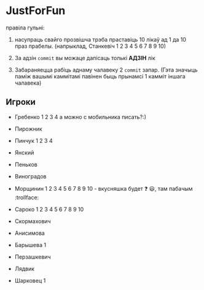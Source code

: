 ﻿
JustForFun
==========
правіла гульні:

1. насупраць свайго прозвішча трэба праставіць 10 лікаў ад 1 да 10 праз прабелы.
(напрыклад, Станкевіч 1 2 3 4 5 6 7 8 9 10)

2. За адзін `commit` вы можаце дапісаць толькі __АДЗІН__ лік

3. Забараняецца рабіць аднаму чалавеку 2 `commit` запар. (Гэта значыць паміж вашымі каммітамі павінен быць прынамсі 1 камміт іншага чалавека)


## Игроки

* Гребенко 1 2 3 4 а можно с мобильника писать?:)

* Пирожник

* Пинчук 1 2 3 4

* Янский

* Пеньков

* Виноградов

* Морщинин 1 2 3 4 5 6 7 8 9 10 - вкусняшка будет :question: :smiley:, там пабачым :trollface:

* Сароко 1 2 3 4 5 6 7 8 9 10

* Скормахович

* Анисимова

* Барышева 1

* Перзашкевич

* Лядвик

* Шарковец 1